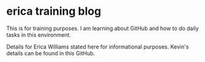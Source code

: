 # erica training blog

This is for training purposes. I am learning about GitHub and how to do daily tasks in this environment. 

Details for Erica Williams stated here for informational purposes.
Kevin's details can be found in this GitHub.